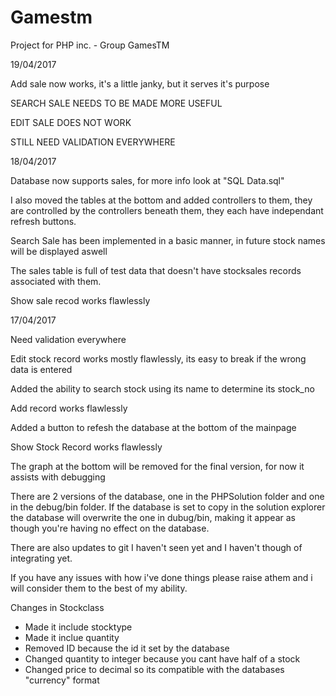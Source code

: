 # Gamestm
Project for PHP inc. - Group GamesTM

19/04/2017

Add sale now works, it's a little janky, but it serves it's purpose

SEARCH SALE NEEDS TO BE MADE MORE USEFUL

EDIT SALE DOES NOT WORK

STILL NEED VALIDATION EVERYWHERE



18/04/2017

Database now supports sales, for more info look at "SQL Data.sql"

I also moved the tables at the bottom and added controllers to them, they are controlled by the controllers beneath them, they each have independant refresh buttons.

Search Sale has been implemented in a basic manner, in future stock names will be displayed aswell

The sales table is full of test data that doesn't have stocksales records associated with them.

Show sale recod works flawlessly


17/04/2017

Need validation everywhere

Edit stock record works mostly flawlessly, its easy to break if the wrong data is entered

Added the ability to search stock using its name to determine its stock_no

Add record works flawlessly

Added a button to refesh the database at the bottom of the mainpage

Show Stock Record works flawlessly

The graph at the bottom will be removed for the final version, for now it assists with debugging

There are 2 versions of the database, one in the PHPSolution folder and one in the debug/bin folder.
If the database is set to copy in the solution explorer the database will overwrite the one in dubug/bin,
making it appear as though you're having no effect on the database.

There are also updates to git I haven't seen yet and I haven't though of integrating yet.

If you have any issues with how i've done things please raise athem and i will consider them to the best of my ability.

Changes in Stockclass

- Made it include stocktype
- Made it inclue quantity
- Removed ID because the id it set by the database
- Changed quantity to integer because you cant have half of a stock
- Changed price to decimal so its compatible with the databases "currency" format
